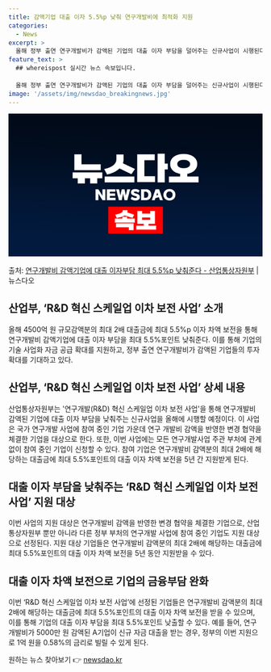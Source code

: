 ```yaml
---
title: 감액기업 대출 이자 5.5%p 낮춰 연구개발비에 최적화 지원
categories:
  - News
excerpt: >
  올해 정부 출연 연구개발비가 감액된 기업의 대출 이자 부담을 덜어주는 신규사업이 시행된다. 산업통상자원부는 …
feature_text: >
  ## whereispost 실시간 뉴스 속보입니다.

  올해 정부 출연 연구개발비가 감액된 기업의 대출 이자 부담을 덜어주는 신규사업이 시행된다. 산업통상자원부는 …
image: '/assets/img/newsdao_breakingnews.jpg'
---
```


![뉴스다오 속보](/assets/img/newsdao_breakingnews.jpg)

<p>출처: <a href="https://newsdao.kr/3023" rel="dofollow">연구개발비 감액기업에 대출 이자부담 최대 5.5%p 낮춰준다 - 산업통상자원부</a> | 뉴스다오</p>

<h2>산업부, ‘R&D 혁신 스케일업 이차 보전 사업’ 소개</h2>
<p data-ke-size="size16">올해 4500억 원 규모감액분의 최대 2배 대출금에 최대 5.5%p 이자 차액 보전을 통해 연구개발비 감액기업에 대출 이자 부담을 최대 5.5%포인트 낮춰준다. 이를 통해 기업의 기술 사업화 자금 공급 확대를 지원하고, 정부 출연 연구개발비가 감액된 기업들의 투자 확대를 기대하고 있다.</p>

<h2>산업부, ‘R&D 혁신 스케일업 이차 보전 사업’ 상세 내용</h2>
<p data-ke-size="size16">산업통상자원부는 '연구개발(R&D) 혁신 스케일업 이차 보전 사업'을 통해 연구개발비 감액된 기업에 대출 이자 부담을 낮춰주는 신규사업을 올해에 시행할 예정이다. 이 사업은 국가 연구개발 사업에 참여 중인 기업 가운데 연구 개발비 감액을 반영한 변경 협약을 체결한 기업을 대상으로 한다. 또한, 이번 사업에는 모든 연구개발사업 주관 부처에 관계없이 참여 중인 기업이 신청할 수 있다. 참여 기업은 연구개발비 감액분의 최대 2배에 해당하는 대출금에 최대 5.5%포인트의 대출 이자 차액 보전을 5년 간 지원받게 된다.</p>

<h2>대출 이자 부담을 낮춰주는 ‘R&D 혁신 스케일업 이차 보전 사업’ 지원 대상</h2>
<p data-ke-size="size16">이번 사업의 지원 대상은 연구개발비 감액을 반영한 변경 협약을 체결한 기업으로, 산업통상자원부 뿐만 아니라 다른 정부 부처의 연구개발 사업에 참여 중인 기업도 지원 대상으로 선정된다. 지원 대상 기업들은 연구개발비 감액분의 최대 2배에 해당하는 대출금에 최대 5.5%포인트의 대출 이자 차액 보전을 5년 동안 지원받을 수 있다.</p>

<h2>대출 이자 차액 보전으로 기업의 금융부담 완화</h2>
<p data-ke-size="size16">이번 ‘R&D 혁신 스케일업 이차 보전 사업’에 선정된 기업들은 연구개발비 감액분의 최대 2배에 해당하는 대출금에 최대 5.5%포인트의 대출 이자 차액 보전을 받을 수 있으며, 이를 통해 기업의 대출 이자 부담을 최대 5.5%포인트 낮출할 수 있다. 예를 들어, 연구개발비가 5000만 원 감액된 A기업이 신규 자금 대출을 받는 경우, 정부의 이번 지원으로 1억 원을 0.58%의 금리로 빌릴 수 있게 된다.</p>
 

원하는 뉴스 찾아보기 👉 <a href="https://newsdao.kr" rel="dofollow">newsdao.kr</a>


